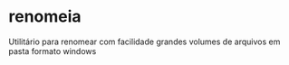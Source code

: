 # renomeia
Utilitário para renomear com facilidade grandes volumes de arquivos em pasta formato windows
